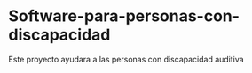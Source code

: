 # Software-para-personas-con-discapacidad
Este proyecto ayudara a las personas con discapacidad auditiva
